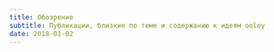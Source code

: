 ```yaml
---
title: Обозрение
subtitle: Публикации, близкие по теме и содержанию к идеям ooley
date: 2018-01-02
---
```

